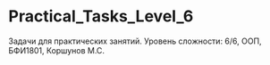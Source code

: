 # Practical_Tasks_Level_6
Задачи для практических занятий. Уровень сложности: 6/6, ООП, БФИ1801, Коршунов М.С.
